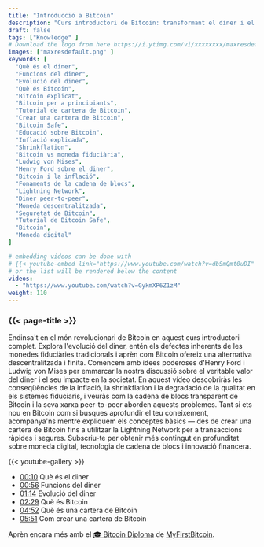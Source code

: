 ```yaml
---
title: "Introducció a Bitcoin"
description: "Curs introductori de Bitcoin: transformant el diner i el futur de la moneda"
draft: false
tags: ["Knowledge" ]
# Download the logo from here https://i.ytimg.com/vi/xxxxxxxx/maxresdefault.jpg
images: ["maxresdefault.png" ]
keywords: [
  "Què és el diner",
  "Funcions del diner",
  "Evolució del diner",
  "Què és Bitcoin",
  "Bitcoin explicat",
  "Bitcoin per a principiants",
  "Tutorial de cartera de Bitcoin",
  "Crear una cartera de Bitcoin",
  "Bitcoin Safe",
  "Educació sobre Bitcoin",
  "Inflació explicada",
  "Shrinkflation",
  "Bitcoin vs moneda fiduciària",
  "Ludwig von Mises",
  "Henry Ford sobre el diner",
  "Bitcoin i la inflació",
  "Fonaments de la cadena de blocs",
  "Lightning Network",
  "Diner peer-to-peer",
  "Moneda descentralitzada",
  "Seguretat de Bitcoin",
  "Tutorial de Bitcoin Safe",
  "Bitcoin",
  "Moneda digital"
]

# embedding videos can be done with 
# {{< youtube-embed link="https://www.youtube.com/watch?v=dbSmQmt0uDI" >}}
# or the list will be rendered below the content
videos:
  - "https://www.youtube.com/watch?v=GykmXP6Z1zM"
weight: 110
---
```


### {{< page-title >}}  

Endinsa't en el món revolucionari de Bitcoin en aquest curs introductori complet. Explora l'evolució del diner, entén els defectes inherents de les monedes fiduciàries tradicionals i aprèn com Bitcoin ofereix una alternativa descentralitzada i finita. Comencem amb idees poderoses d'Henry Ford i Ludwig von Mises per emmarcar la nostra discussió sobre el veritable valor del diner i el seu impacte en la societat. En aquest vídeo descobriràs les conseqüències de la inflació, la shrinkflation i la degradació de la qualitat en els sistemes fiduciaris, i veuràs com la cadena de blocs transparent de Bitcoin i la seva xarxa peer-to-peer aborden aquests problemes. Tant si ets nou en Bitcoin com si busques aprofundir el teu coneixement, acompanya'ns mentre expliquem els conceptes bàsics — des de crear una cartera de Bitcoin fins a utilitzar la Lightning Network per a transaccions ràpides i segures. Subscriu-te per obtenir més contingut en profunditat sobre moneda digital, tecnologia de cadena de blocs i innovació financera.


{{< youtube-gallery >}} 

 
- [00:10](https://www.youtube.com/watch?v=GykmXP6Z1zM&t=10s) Què és el diner
- [00:56](https://www.youtube.com/watch?v=GykmXP6Z1zM&t=56s) Funcions del diner
- [01:14](https://www.youtube.com/watch?v=GykmXP6Z1zM&t=74s) Evolució del diner
- [02:29](https://www.youtube.com/watch?v=GykmXP6Z1zM&t=149s) Què és Bitcoin
- [04:52](https://www.youtube.com/watch?v=GykmXP6Z1zM&t=292s) Què és una cartera de Bitcoin
- [05:51](https://www.youtube.com/watch?v=GykmXP6Z1zM&t=351s) Com crear una cartera de Bitcoin



Aprèn encara més amb el [🎓 Bitcoin Diploma](https://github.com/MyFirstBitcoin/Bitcoin-Diploma-2025/blob/main/Bitcoin%20Diploma%20-%202025%20-%20PDF.pdf) de  [MyFirstBitcoin](https://github.com/MyFirstBitcoin/).